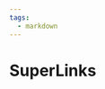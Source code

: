 ```yaml
---
tags:
  - markdown
---
```


# SuperLinks

<include repo_url="https://github.com/foliant-docs/foliantcontrib.superlinks.git" path="README.md" sethead="2" nohead="true"></include>
